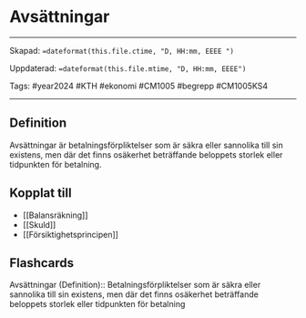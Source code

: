 # Avsättningar

---

Skapad: `=dateformat(this.file.ctime, "D, HH:mm, EEEE ")`

Uppdaterad: `=dateformat(this.file.mtime, "D, HH:mm, EEEE")`

Tags: #year2024 #KTH #ekonomi #CM1005 #begrepp #CM1005KS4

---

## Definition

Avsättningar är betalningsförpliktelser som är säkra eller sannolika till sin existens, men där det finns osäkerhet beträffande beloppets storlek eller tidpunkten för betalning.

## Kopplat till

- [[Balansräkning]]
- [[Skuld]]
- [[Försiktighetsprincipen]]

## Flashcards

Avsättningar (Definition):: Betalningsförpliktelser som är säkra eller sannolika till sin existens, men där det finns osäkerhet beträffande beloppets storlek eller tidpunkten för betalning
<!--SR:!2024-03-04,2,230!2024-03-05,3,250-->

